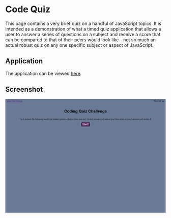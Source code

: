 # Code Quiz
This page contains a very brief quiz on a handful of JavaScript topics. It is intended as a demonstration of what a timed quiz application that allows a user to answer a series of questions on a subject and receive a score that can be compared to that of their peers would look like - not so much an actual robust quiz on any one specific subject or aspect of JavaScript.

## Application
The application can be viewed [here](https://chocochip287.github.io/code-quiz-challenge/).

## Screenshot
![Homepage screenshot](./assets/images/code-quiz-screenshot.png)
